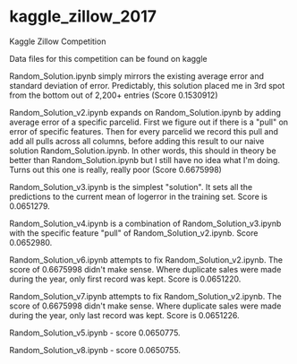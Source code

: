 # kaggle_zillow_2017
Kaggle Zillow Competition

Data files for this competition can be found on kaggle

Random_Solution.ipynb simply mirrors the existing average error and standard deviation of error.
Predictably, this solution placed me in 3rd spot from the bottom out of 2,200+ entries (Score 0.1530912)

Random_Solution_v2.ipynb expands on Random_Solution.ipynb by adding average error of a specific parcelid.
First we figure out if there is a "pull" on error of specific features. Then for every parcelid we record this pull and add all pulls across all columns, before adding this result to our naive solution Random_Solution.ipynb.
In other words, this should in theory be better than Random_Solution.ipynb but I still have no idea what I'm doing.
Turns out this one is really, really poor (Score 0.6675998)

Random_Solution_v3.ipynb is the simplest "solution". It sets all the predictions to the current mean of logerror in the training set.
Score is 0.0651279.

Random_Solution_v4.ipynb is a combination of Random_Solution_v3.ipynb with the specific feature "pull" of Random_Solution_v2.ipynb. Score 0.0652980.

Random_Solution_v6.ipynb attempts to fix Random_Solution_v2.ipynb. The score of 0.6675998 didn't make sense. Where duplicate sales were made during the year, only first record was kept. Score is 0.0651220.

Random_Solution_v7.ipynb attempts to fix Random_Solution_v2.ipynb. The score of 0.6675998 didn't make sense. Where duplicate sales were made during the year, only last record was kept. Score is 0.0651226.

Random_Solution_v5.ipynb - score 0.0650775.

Random_Solution_v8.ipynb - score 0.0650755.
